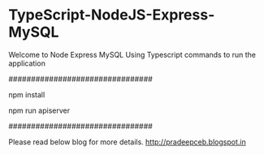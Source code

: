 # TypeScript-NodeJS-Express-MySQL
Welcome to Node Express MySQL Using Typescript
commands to run the application

################################

npm install

npm run apiserver

################################

Please read below blog for more details.
http://pradeepceb.blogspot.in
